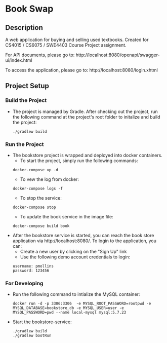 # Book Swap

## Description
A web application for buying and selling used textbooks. Created for CS4015 / CS6075 / SWE4403 Course Project assignment.

For API documents, please go to:
http://localhost:8080/openapi/swagger-ui/index.html

To access the application, please go to:
http://localhost:8080/login.xhtml

## Project Setup
### Build the Project
- The project is managed by Gradle. After checking out the project, run the following command at the project's root folder to initalize and build the project:
    ```
    ./gradlew build     
    ```
### Run the Project
- The bookstore project is wrapped and deployed into docker containers.
    -  To start the project, simply run the following commands:
    ```aidl
    docker-compose up -d
    ```
    - To vew the log from docker:
    ```
    docker-compose logs -f
    ```
    - To stop the service:
    ``` 
    docker-compose stop
    ```
    - To update the book service in the image file:
  ```aidl
  docker-compose build book  
  ```
- After the bookstore service is started, you can reach the book store application via http://localhost:8080/. To login to the application, you can:
    - Create a new user by clicking on the "Sign Up" link
    - Use the following demo account credentials to login:
    ```
    username: pmollins
    password: 123456
    ```

### For Developing
- Run the following command to intialize the MySQL container:
    ```aidl
    docker run -d -p 3306:3306  -e MYSQL_ROOT_PASSWORD=rootpwd -e MYSQL_DATABASE=bookstore_db -e MYSQL_USER=user -e MYSQL_PASSWORD=pwd --name local-mysql mysql:5.7.23
    ```

- Start the bookstore-service:
    ```aidl
    ./gradlew build 
    ./gradlew bootRun
    ```
